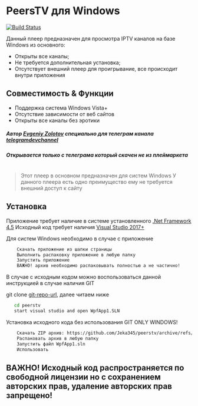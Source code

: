 # PeersTV для Windows

[![Build Status](https://travis-ci.org/joemccann/dillinger.svg?branch=master)][release]

Данный плеер предназначен для просмотра IPTV каналов на базе Windows из основного:
- Открыты все каналы;
- Не требуется дополнительная установка;
- Отсутствует внешний плеер для проигрывание, все происходит внутри приложения
## Совместимость & Функции
- Поддержка система Windows Vista+
- Отсутствие зависимости от веб сайтов
- Открыты все каналы без эротики

##### Автор [Evgeniy Zolotov] специально для телеграм канала [telegramdevchannel]
##### Открывается только с телеграма который скачен не из плеймаркета
#
> Этот плеер в основном предназначен для систем Windows
> У данного плеера есть одно преимущество ему не требуется внешний доступ к сайту

## Установка

Приложение требует наличие в системе установленного [.Net Framework 4.5](https://dotnet.microsoft.com/download/dotnet-framework)
Исходный код требует наличия [Visual Studio 2017+](https://visualstudio.microsoft.com/ru/)

Для систем Windows необходимо в случае с приложение
```sh
    Скачать приложение из шапки страницы
    Выполнить распаковку приложение в любую папку
    Запустить приложение
    ВАЖНО! архив необходимо распаковывать полностью а не частично!
````

В случае с исходным кодом можно воспользоваться данной инструкцией в случае наличия GIT

git clone [git-repo-url], далее читаем ниже

```sh
   cd peerstv
   start visual studio and open WpfApp1.SLN
`````

Установка исходного кода без использования GIT ONLY WINDOWS!

````sh
    Скачать ZIP архив: https://github.com/Jeka345/peerstv/archive/refs/heads/main.zip
    Распаковать архив в любую папку
    Запустить файл WpfApp1.sln
    Использовать
``````
   [git-repo-url]: <https://github.com/Jeka345/peerstv.git>
   [Evgeniy Zolotov]: <https://t.me/SmallVeins>
   [telegramdevchannel]: <https://t.me/devcm_jeka345old>
   [github-source-nogit]: <https://github.com/Jeka345/peerstv>
   [release]: <https://github.com/Jeka345/peerstv/releases/download/1.0.0/PeersTVTest.zip>
   
## ВАЖНО! Исходный код распространяется по свободной лицензии но с сохранением авторских прав, удаление авторских прав запрещено!
